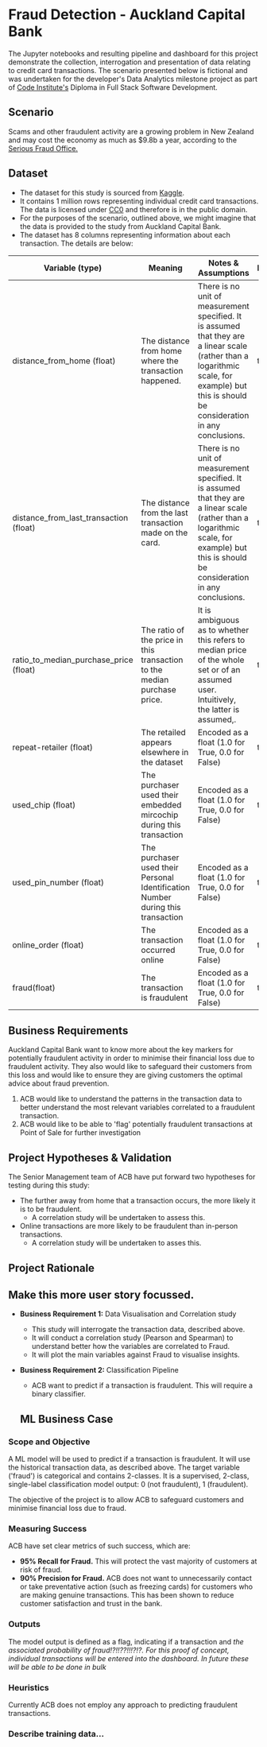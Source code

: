 # Fraud Detection - Auckland Capital Bank
The Jupyter notebooks and resulting pipeline and dashboard for this project demonstrate the collection, interrogation and presentation of data relating to credit card transactions. The scenario presented below is fictional and was undertaken for the developer's Data Analytics milestone project as part of [Code Institute's](https://codeinstitute.net/global/) Diploma in Full Stack Software Development.

## Scenario
Scams and other fraudulent activity are a growing problem in New Zealand and may cost the economy as much as $9.8b a year, according to the [Serious Fraud Office.]( https://www.ey.com/en_nz/financial-services/how-can-we-tackle-the-costs-of-scams-in-new-zealand)

## Dataset

- The dataset for this study is sourced from [Kaggle](https://www.kaggle.com/datasets/dhanushnarayananr/credit-card-fraud).
- It contains 1 million rows representing individual credit card transactions. The data is licensed under [CC0](https://creativecommons.org/publicdomain/zero/1.0/) and therefore is in the public domain.
- For the purposes of the scenario, outlined above, we might imagine that the data is provided to the study from Auckland Capital Bank.
- The dataset has 8 columns representing information about each transaction. The details are below:

| Variable (type)                        | Meaning                                                                         | Notes & Assumptions                                                                                                                                                                          | Range |
| -------------------------------------- | ------------------------------------------------------------------------------- | -------------------------------------------------------------------------------------------------------------------------------------------------------------------------------------------- | ----- |
| distance_from_home (float)             | The distance from home where the transaction happened.                          | There is no unit of measurement specified. It is assumed that they are a linear scale (rather than a logarithmic scale, for example) but this is should be consideration in any conclusions. | tbc   |
| distance_from_last_transaction (float) | The distance from the last transaction made on the card.                        | There is no unit of measurement specified. It is assumed that they are a linear scale (rather than a logarithmic scale, for example) but this is should be consideration in any conclusions. | tbc   |
| ratio_to_median_purchase_price (float) | The ratio of the price in this transaction to the median purchase price.        | It is ambiguous as to whether this refers to median price of the whole set or of an assumed user. Intuitively, the latter is assumed,.                                                       | tbc   |
| repeat-retailer (float)                | The retailed appears elsewhere in the dataset                                   | Encoded as a float (1.0 for True, 0.0 for False)                                                                                                                                             | tbc   |
| used_chip (float)                      | The purchaser used their embedded mircochip during this transaction             | Encoded as a float (1.0 for True, 0.0 for False)                                                                                                                                             | tbc   |
| used_pin_number (float)                | The purchaser used their Personal Identification Number during this transaction | Encoded as a float (1.0 for True, 0.0 for False)                                                                                                                                             | tbc   |
| online_order (float)                   | The transaction occurred online                                                 | Encoded as a float (1.0 for True, 0.0 for False)                                                                                                                                             | tbc   |
| fraud(float)                           | The transaction is fraudulent                                                   | Encoded as a float (1.0 for True, 0.0 for False)                                                                                                                                             | tbc   |

## Business Requirements

Auckland Capital Bank want to know more about the key markers for potentially fraudulent activity in order to minimise their financial loss due to fraudulent activity. They also would like to safeguard their customers from this loss and would like to ensure they are giving customers the optimal advice about fraud prevention.

1. ACB would like to understand the patterns in the transaction data to better understand the most relevant variables correlated to a fraudulent transaction.
2. ACB would like to be able to 'flag' potentially fraudulent transactions at Point of Sale for further investigation

## Project Hypotheses & Validation

The Senior Management team of ACB have put forward two hypotheses for testing during this study:

- The further away from home that a transaction occurs, the more likely it is to be fraudulent.
  - A correlation study will be undertaken to assess this.
- Online transactions are more likely to be fraudulent than in-person transactions.
  - A correlation study will be undertaken to asses this.

## Project Rationale

## Make this more user story focussed.

- **Business Requirement 1:** Data Visualisation and Correlation study
  - This study will interrogate the transaction data, described above.
  - It will conduct a correlation study (Pearson and Spearman) to understand better how the variables are correlated to Fraud.
  - It will plot the main variables against Fraud to visualise insights.
- **Business Requirement 2:** Classification Pipeline
  - ACB want to predict if a transaction is fraudulent. This will require a binary classifier.

  ## ML Business Case

### Scope and Objective

A ML model will be used to predict if a transaction is fraudulent. It will use the historical transaction data, as described above. The target variable ('fraud') is categorical and contains 2-classes. It is a supervised, 2-class, single-label classification model output: 0 (not fraudulent), 1 (fraudulent).

The objective of the project is to allow ACB to safeguard customers and minimise financial loss due to fraud.

### Measuring Success

ACB have set clear metrics of such success, which are:

- **95% Recall for Fraud.** This will protect the vast majority of customers at risk of fraud.
- **90% Precision for Fraud.** ACB does not want to unnecessarily contact or take preventative action (such as freezing cards) for customers who are making genuine transactions. This has been shown to reduce customer satisfaction and trust in the bank.

### Outputs

The model output is defined as a flag, indicating if a transaction and _the associated probability of fraud!?!!??!!!?!?._
*For this proof of concept, individual transactions will be entered into the dashboard. In future these will be able to be done in bulk*

### Heuristics

Currently ACB does not employ any approach to predicting fraudulent transactions.

### Describe training data...
